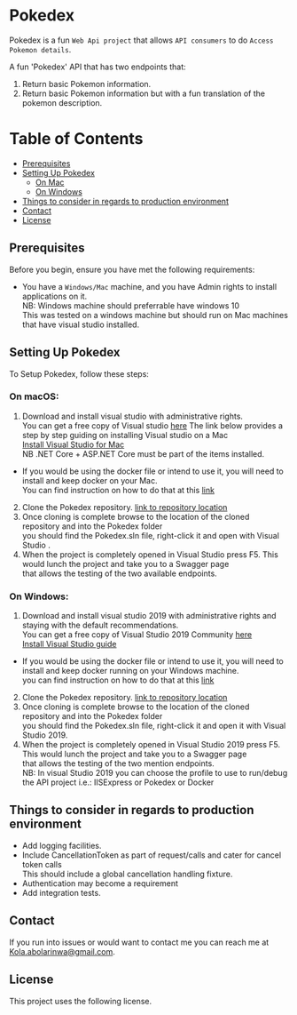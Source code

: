 # Pokedex

Pokedex is a fun `Web Api project` that allows `API consumers` to do `Access Pokemon details`.
 
A fun 'Pokedex' API that has two endpoints that:
 1. Return basic Pokemon information.
 2. Return basic Pokemon information but with a fun translation of the pokemon description.

Table of Contents
=================

  * [Prerequisites](#Prerequisites)
  * [Setting Up Pokedex](#Setting_Up_Pokedex)
     * [On Mac](#on_mac)
     * [On Windows](#on_windows)
  * [Things to consider in regards to production environment](#Things_to_consider_for_production)
  * [Contact](#Contact)
  * [License](#License)


## Prerequisites<a name="Prerequisites"/>
 
Before you begin, ensure you have met the following requirements:
* You have a `Windows/Mac` machine, and you have Admin rights to install applications on it.<br/> 
NB: Windows machine should preferrable have windows 10<br/>
This was tested on a windows machine but should run on Mac machines that have visual studio installed.
 
 
## Setting Up Pokedex <a name="Setting_Up_Pokedex"/>
 
To Setup Pokedex, follow these steps:
 
### On macOS:<a name="on_mac"/>
1. Download and install visual studio with administrative rights.<br/>
You can get a free copy of Visual studio [here](https://visualstudio.microsoft.com/downloads/)
The link below provides a step by step guiding on installing Visual studio on a Mac<br/>
[Install Visual Studio for Mac](https://tutorials.visualstudio.com/vs4mac-install/install)<br/>
NB .NET Core + ASP.NET Core must be part of the items installed.<br/>
* If you would be using the docker file or intend to use it, you will need to install and keep  docker on your Mac.<br/>
You can find instruction on how to do that at this [link](https://docs.docker.com/docker-for-mac/install/)<br/>
2. Clone the Pokedex repository. [link to repository location](https://github.com/AskXclaim/Pokedex)<br/>
3. Once cloning is complete browse to the location of the cloned repository and into the Pokedex folder <br/>
you should find the Pokedex.sln file, right-click it and open with Visual Studio .<br/>
4. When the project is completely opened in Visual Studio press F5. This would lunch the project and take you to a Swagger page<br/>
that allows the testing of the two available endpoints.
 
### On Windows:<a name="on_windows"/>
1. Download and install visual studio 2019 with administrative rights and staying with the default recommendations.<br/>
You can get a free copy of Visual Studio 2019 Community [here](https://visualstudio.microsoft.com/downloads/)<br/>
[Install Visual Studio guide](https://docs.microsoft.com/en-us/visualstudio/install/install-visual-studio?view=vs-2019)<br/>
* If you would be using the docker file or intend to use it, you will need to install and keep docker running on your Windows machine.<br/>
you can find instruction on how to do that at this [link](https://docs.docker.com/docker-for-windows/install/)<br/>
2. Clone the Pokedex repository. [link to repository location](https://github.com/AskXclaim/Pokedex)<br/>
3. Once cloning is complete browse to the location of the cloned repository and into the Pokedex folder <br/>
you should find the Pokedex.sln file, right-click it and open it with Visual Studio 2019.<br/>
4. When the project is completely opened in Visual Studio 2019 press F5. This would lunch the project and take you to a Swagger page<br/>
that allows the testing of the two mention endpoints.<br/>
NB: In visual Studio 2019 you can choose the profile to use to run/debug the API project i.e.: IISExpress or Pokedex or Docker
 
 
## Things to consider in regards to production environment <a name="Things_to_consider_for_production"/> 
* Add logging facilities.
* Include CancellationToken as part of request/calls and cater for cancel token calls<br/>
This should include a global cancellation handling fixture.
* Authentication may become a requirement 
* Add integration tests.
 
## Contact <a name="Contact"/> 
 
If you run into issues or would want to contact me you can reach me at Kola.abolarinwa@gmail.com.
 
## License <a name="License"/> 
 
This project uses the following license.
